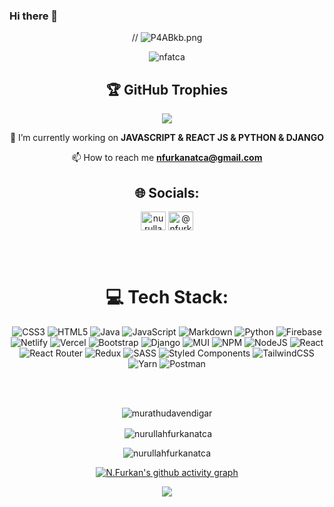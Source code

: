 ### Hi there 👋

<div align="center">
//  <img src=" " alt="P4ABkb.png" border="0" />
  
<p> <img src="https://komarev.com/ghpvc/?username=nfatca&label=Profile%20views&color=0e75b6&style=flat" alt="nfatca" /> </p>

## 🏆 GitHub Trophies
![](https://github-profile-trophy.vercel.app/?username=fatca&theme=onedark&no-frame=true&no-bg=true&margin-w=4)
  
  

🔭 I’m currently working on **JAVASCRIPT & REACT JS & PYTHON & DJANGO**

📫 How to reach me **nfurkanatca@gmail.com**

## 🌐 Socials:
<p>
<a href="https://www.linkedin.com/in/nurullahfurkanatca/" target="blank"><img align="center" src="https://raw.githubusercontent.com/rahuldkjain/github-profile-readme-generator/master/src/images/icons/Social/linked-in-alt.svg" alt="nurullah-furkan-atca" height="30" width="40" /></a>
  <a href="https://medium.com/@nfurkanatca" target="blank"><img align="center" src="https://raw.githubusercontent.com/rahuldkjain/github-profile-readme-generator/master/src/images/icons/Social/medium.svg" alt="@nfurkanatca" height="30" width="40" /></a>
</p>
  <br><br>

# 💻 Tech Stack:

![CSS3](https://img.shields.io/badge/css3-%231572B6.svg?style=for-the-badge&logo=css3&logoColor=white) 
![HTML5](https://img.shields.io/badge/html5-%23E34F26.svg?style=for-the-badge&logo=html5&logoColor=white) ![Java](https://img.shields.io/badge/java-%23ED8B00.svg?style=for-the-badge&logo=java&logoColor=white) ![JavaScript](https://img.shields.io/badge/javascript-%23323330.svg?style=for-the-badge&logo=javascript&logoColor=%23F7DF1E) ![Markdown](https://img.shields.io/badge/markdown-%23000000.svg?style=for-the-badge&logo=markdown&logoColor=white) ![Python](https://img.shields.io/badge/python-3670A0?style=for-the-badge&logo=python&logoColor=ffdd54) ![Firebase](https://img.shields.io/badge/firebase-%23039BE5.svg?style=for-the-badge&logo=firebase) ![Netlify](https://img.shields.io/badge/netlify-%23000000.svg?style=for-the-badge&logo=netlify&logoColor=#00C7B7) ![Vercel](https://img.shields.io/badge/vercel-%23000000.svg?style=for-the-badge&logo=vercel&logoColor=white) ![Bootstrap](https://img.shields.io/badge/bootstrap-%23563D7C.svg?style=for-the-badge&logo=bootstrap&logoColor=white) ![Django](https://img.shields.io/badge/django-%23092E20.svg?style=for-the-badge&logo=django&logoColor=white) ![MUI](https://img.shields.io/badge/MUI-%230081CB.svg?style=for-the-badge&logo=material-ui&logoColor=white) ![NPM](https://img.shields.io/badge/NPM-%23000000.svg?style=for-the-badge&logo=npm&logoColor=white) ![NodeJS](https://img.shields.io/badge/node.js-6DA55F?style=for-the-badge&logo=node.js&logoColor=white) ![React](https://img.shields.io/badge/react-%2320232a.svg?style=for-the-badge&logo=react&logoColor=%2361DAFB) ![React Router](https://img.shields.io/badge/React_Router-CA4245?style=for-the-badge&logo=react-router&logoColor=white) ![Redux](https://img.shields.io/badge/redux-%23593d88.svg?style=for-the-badge&logo=redux&logoColor=white) ![SASS](https://img.shields.io/badge/SASS-hotpink.svg?style=for-the-badge&logo=SASS&logoColor=white) ![Styled Components](https://img.shields.io/badge/styled--components-DB7093?style=for-the-badge&logo=styled-components&logoColor=white) ![TailwindCSS](https://img.shields.io/badge/tailwindcss-%2338B2AC.svg?style=for-the-badge&logo=tailwind-css&logoColor=white) ![Yarn](https://img.shields.io/badge/yarn-%232C8EBB.svg?style=for-the-badge&logo=yarn&logoColor=white) ![Postman](https://img.shields.io/badge/Postman-FF6C37?style=for-the-badge&logo=postman&logoColor=white)


  <br><br>
 
<p><img src="https://github-readme-stats.vercel.app/api/top-langs?username=murathudavendigar&theme=vision-friendly-dark&hide_border=true&show_icons=true&locale=en&layout=compact" alt="murathudavendigar" /></p>

<p>&nbsp;<img align="center" src="https://github-readme-stats.vercel.app/api?username=nfatca&t&theme=vision-friendly-dark&hide_border=true&show_icons=true&locale=en" alt="nurullahfurkanatca" /></p>

<p><img align="center" src="https://github-readme-streak-stats.herokuapp.com/?user=nfatca&theme=vision-friendly-dark&hide_border=true" alt="nurullahfurkanatca" /></p>
  

  
  [![N.Furkan's github activity graph](https://github-readme-activity-graph.cyclic.app/graph?username=nfatca&theme=react-dark)](https://github.com/nfatca/github-readme-activity-graph)
  
 <img src="https://github-readme-stats.vercel.app/api/wakatime?username=nfatca&theme=vision-friendly-dark&hide_border=true" /> 
  </div>

